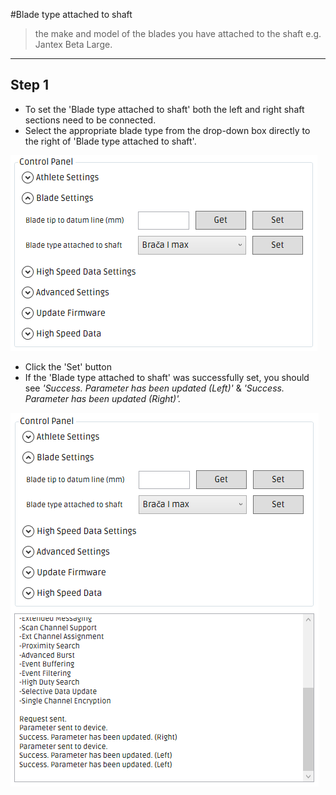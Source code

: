 #Blade type attached to shaft

>the make and model of the blades you have attached to the shaft e.g. Jantex Beta Large.

---

## Step 1
* To set the 'Blade type attached to shaft' both the left and right shaft sections need to be connected.
* Select the appropriate blade type from the drop-down box directly to the right of 'Blade type attached to shaft'.

![Select blade type](assets/blade-type-select.png)

* Click the 'Set' button
* If the 'Blade type attached to shaft' was successfully set, you should see _'Success. Parameter has been updated (Left)'_ & _'Success. Parameter has been updated (Right)'._

![Blade type set success](assets/blade-type-success.png)